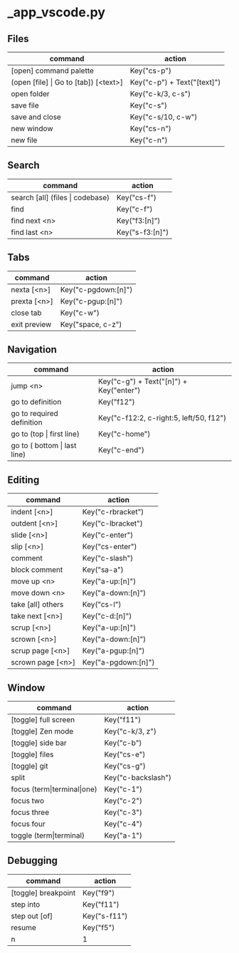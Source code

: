 # _app_vscode.py


## Files

command | action
--- | ---
[open] command palette | Key("cs-p")
(open [file] \| Go to [tab]) [\<text>] | Key("c-p") + Text("[text]")
open folder | Key("c-k/3, c-s")
save file | Key("c-s")
save and close | Key("c-s/10, c-w")
new window | Key("cs-n")
new file | Key("c-n")

## Search

command | action
--- | ---
search [all] (files \| codebase) | Key("cs-f")
find | Key("c-f")
find next \<n> | Key("f3:[n]")
find last \<n> | Key("s-f3:[n]")

## Tabs

command | action
--- | ---
nexta [\<n>] | Key("c-pgdown:[n]")
prexta [\<n>] | Key("c-pgup:[n]")
close tab | Key("c-w")
exit preview | Key("space, c-z")

## Navigation

command | action
--- | ---
jump \<n> | Key("c-g") + Text("[n]") + Key("enter")
go to definition | Key("f12")
go to required definition | Key("c-f12:2, c-right:5, left/50, f12")
go to (top \| first line) | Key("c-home")
go to ( bottom \| last line) | Key("c-end")

## Editing

command | action
--- | ---
indent [\<n>] | Key("c-rbracket")
outdent [\<n>] | Key("c-lbracket")
slide [\<n>] | Key("c-enter")
slip [\<n>] | Key("cs-enter")
comment | Key("c-slash")
block comment | Key("sa-a")
move up \<n> | Key("a-up:[n]")
move down \<n> | Key("a-down:[n]")
take [all] others | Key("cs-l")
take next [\<n>] | Key("c-d:[n]")
scrup [\<n>] | Key("a-up:[n]")
scrown [\<n>] | Key("a-down:[n]")
scrup page [\<n>] | Key("a-pgup:[n]")
scrown page [\<n>] | Key("a-pgdown:[n]")

## Window

command | action
--- | ---
[toggle] full screen | Key("f11")
[toggle] Zen mode | Key("c-k/3, z")
[toggle] side bar | Key("c-b")
[toggle] files | Key("cs-e")
[toggle] git | Key("cs-g")
split | Key("c-backslash")
focus (term\|terminal\|one) | Key("c-1")
focus two | Key("c-2")
focus three | Key("c-3")
focus four | Key("c-4")
toggle (term\|terminal) | Key("a-1")

## Debugging

command | action
--- | ---
[toggle] breakpoint | Key("f9")
step into | Key("f11")
step out [of] | Key("s-f11")
resume | Key("f5")
n | 1
